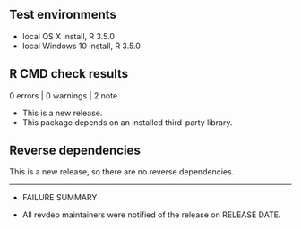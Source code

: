 ## Test environments
* local OS X install, R 3.5.0
* local Windows 10 install, R 3.5.0

## R CMD check results

0 errors | 0 warnings | 2 note

* This is a new release. 
* This package depends on an installed third-party library.

## Reverse dependencies

This is a new release, so there are no reverse dependencies.

---

* FAILURE SUMMARY

* All revdep maintainers were notified of the release on RELEASE DATE.
